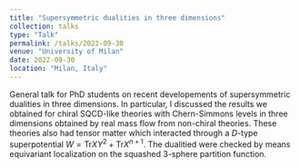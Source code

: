 ```yaml
---
title: "Supersymmetric dualities in three dimensions"
collection: talks
type: "Talk"
permalink: /talks/2022-09-30
venue: "University of Milan"
date: 2022-09-30
location: "Milan, Italy"
---
```


General talk for PhD students on recent developements of supersymmetric dualities in three dimensions. In particular, I discussed the results we obtained for chiral SQCD-like theories with Chern-Simmons levels in three dimensions obtained by real mass flow from non-chiral theories. These theories also had tensor matter which interacted through a $D$-type superpotential $W=\text{Tr} X Y^2+\text{Tr} X^{n+1}$. The dualitied were checked by means equivariant localization on the squashed $3$-sphere partition function.

